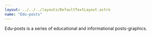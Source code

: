```yaml
---
layout: ../../../layouts/DefaultTextLayout.astro
name: "Edu-posts"
---
```


Edu-​posts is a series of educational and informational posts-​graphics.
